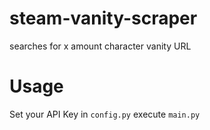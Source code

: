 # steam-vanity-scraper
searches for x amount character vanity URL

# Usage
Set your API Key in `config.py`
execute `main.py`

